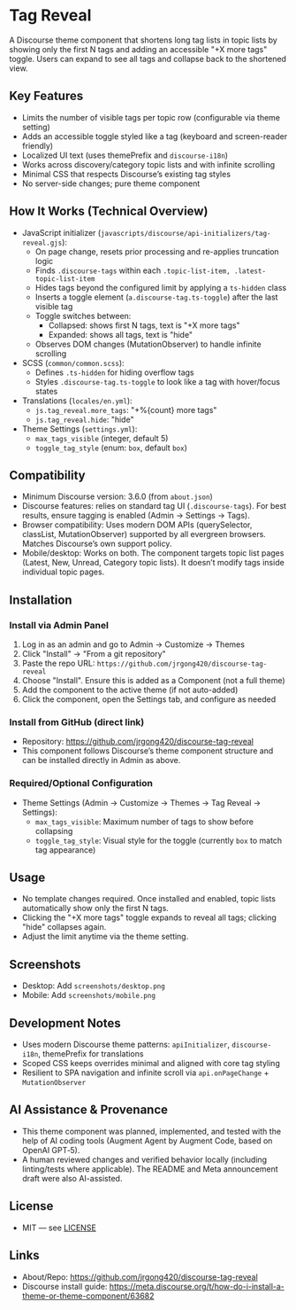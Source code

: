 # Tag Reveal

A Discourse theme component that shortens long tag lists in topic lists by showing only the first N tags and adding an accessible "+X more tags" toggle. Users can expand to see all tags and collapse back to the shortened view.

## Key Features
- Limits the number of visible tags per topic row (configurable via theme setting)
- Adds an accessible toggle styled like a tag (keyboard and screen-reader friendly)
- Localized UI text (uses themePrefix and `discourse-i18n`)
- Works across discovery/category topic lists and with infinite scrolling
- Minimal CSS that respects Discourse’s existing tag styles
- No server-side changes; pure theme component

## How It Works (Technical Overview)
- JavaScript initializer (`javascripts/discourse/api-initializers/tag-reveal.gjs`):
  - On page change, resets prior processing and re-applies truncation logic
  - Finds `.discourse-tags` within each `.topic-list-item, .latest-topic-list-item`
  - Hides tags beyond the configured limit by applying a `ts-hidden` class
  - Inserts a toggle element (`a.discourse-tag.ts-toggle`) after the last visible tag
  - Toggle switches between:
    - Collapsed: shows first N tags, text is "+X more tags"
    - Expanded: shows all tags, text is "hide"
  - Observes DOM changes (MutationObserver) to handle infinite scrolling
- SCSS (`common/common.scss`):
  - Defines `.ts-hidden` for hiding overflow tags
  - Styles `.discourse-tag.ts-toggle` to look like a tag with hover/focus states
- Translations (`locales/en.yml`):
  - `js.tag_reveal.more_tags`: "+%{count} more tags"
  - `js.tag_reveal.hide`: "hide"
- Theme Settings (`settings.yml`):
  - `max_tags_visible` (integer, default 5)
  - `toggle_tag_style` (enum: `box`, default `box`)

## Compatibility
- Minimum Discourse version: 3.6.0 (from `about.json`)
- Discourse features: relies on standard tag UI (`.discourse-tags`). For best results, ensure tagging is enabled (Admin → Settings → Tags).
- Browser compatibility: Uses modern DOM APIs (querySelector, classList, MutationObserver) supported by all evergreen browsers. Matches Discourse’s own support policy.
- Mobile/desktop: Works on both. The component targets topic list pages (Latest, New, Unread, Category topic lists). It doesn’t modify tags inside individual topic pages.

## Installation

### Install via Admin Panel
1. Log in as an admin and go to Admin → Customize → Themes
2. Click "Install" → "From a git repository"
3. Paste the repo URL: `https://github.com/jrgong420/discourse-tag-reveal`
4. Choose "Install". Ensure this is added as a Component (not a full theme)
5. Add the component to the active theme (if not auto-added)
6. Click the component, open the Settings tab, and configure as needed

### Install from GitHub (direct link)
- Repository: https://github.com/jrgong420/discourse-tag-reveal
- This component follows Discourse’s theme component structure and can be installed directly in Admin as above.

### Required/Optional Configuration
- Theme Settings (Admin → Customize → Themes → Tag Reveal → Settings):
  - `max_tags_visible`: Maximum number of tags to show before collapsing
  - `toggle_tag_style`: Visual style for the toggle (currently `box` to match tag appearance)

## Usage
- No template changes required. Once installed and enabled, topic lists automatically show only the first N tags.
- Clicking the "+X more tags" toggle expands to reveal all tags; clicking "hide" collapses again.
- Adjust the limit anytime via the theme setting.

## Screenshots
- Desktop: Add `screenshots/desktop.png`
- Mobile: Add `screenshots/mobile.png`

## Development Notes
- Uses modern Discourse theme patterns: `apiInitializer`, `discourse-i18n`, themePrefix for translations
- Scoped CSS keeps overrides minimal and aligned with core tag styling
- Resilient to SPA navigation and infinite scroll via `api.onPageChange` + `MutationObserver`

## AI Assistance & Provenance
- This theme component was planned, implemented, and tested with the help of AI coding tools (Augment Agent by Augment Code, based on OpenAI GPT‑5).
- A human reviewed changes and verified behavior locally (including linting/tests where applicable). The README and Meta announcement draft were also AI-assisted.

## License
- MIT — see [LICENSE](./LICENSE)

## Links
- About/Repo: https://github.com/jrgong420/discourse-tag-reveal
- Discourse install guide: https://meta.discourse.org/t/how-do-i-install-a-theme-or-theme-component/63682
